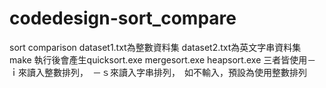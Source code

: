 # codedesign-sort_compare
sort comparison
dataset1.txt為整數資料集
dataset2.txt為英文字串資料集
make 執行後會產生quicksort.exe mergesort.exe heapsort.exe
三者皆使用－ｉ來讀入整數排列，　－ｓ來讀入字串排列，　如不輸入，預設為使用整數排列
